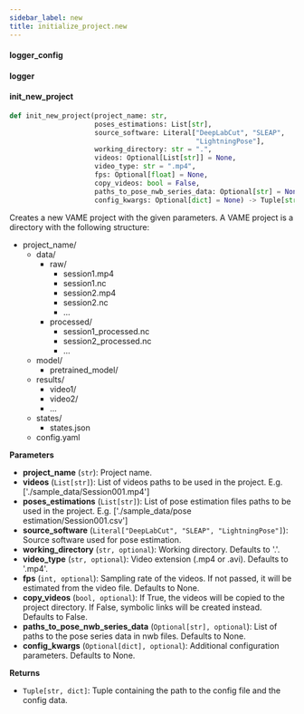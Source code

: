 ```yaml
---
sidebar_label: new
title: initialize_project.new
---
```


#### logger\_config

#### logger

#### init\_new\_project

```python
def init_new_project(project_name: str,
                     poses_estimations: List[str],
                     source_software: Literal["DeepLabCut", "SLEAP",
                                              "LightningPose"],
                     working_directory: str = ".",
                     videos: Optional[List[str]] = None,
                     video_type: str = ".mp4",
                     fps: Optional[float] = None,
                     copy_videos: bool = False,
                     paths_to_pose_nwb_series_data: Optional[str] = None,
                     config_kwargs: Optional[dict] = None) -> Tuple[str, dict]
```

Creates a new VAME project with the given parameters.
A VAME project is a directory with the following structure:
- project_name/
    - data/
        - raw/
            - session1.mp4
            - session1.nc
            - session2.mp4
            - session2.nc
            - ...
        - processed/
            - session1_processed.nc
            - session2_processed.nc
            - ...
    - model/
        - pretrained_model/
    - results/
        - video1/
        - video2/
        - ...
    - states/
        - states.json
    - config.yaml

**Parameters**

* **project_name** (`str`): Project name.
* **videos** (`List[str]`): List of videos paths to be used in the project. E.g. [&#x27;./sample_data/Session001.mp4&#x27;]
* **poses_estimations** (`List[str]`): List of pose estimation files paths to be used in the project. E.g. [&#x27;./sample_data/pose estimation/Session001.csv&#x27;]
* **source_software** (`Literal["DeepLabCut", "SLEAP", "LightningPose"]`): Source software used for pose estimation.
* **working_directory** (`str, optional`): Working directory. Defaults to &#x27;.&#x27;.
* **video_type** (`str, optional`): Video extension (.mp4 or .avi). Defaults to &#x27;.mp4&#x27;.
* **fps** (`int, optional`): Sampling rate of the videos. If not passed, it will be estimated from the video file. Defaults to None.
* **copy_videos** (`bool, optional`): If True, the videos will be copied to the project directory. If False, symbolic links will be created instead. Defaults to False.
* **paths_to_pose_nwb_series_data** (`Optional[str], optional`): List of paths to the pose series data in nwb files. Defaults to None.
* **config_kwargs** (`Optional[dict], optional`): Additional configuration parameters. Defaults to None.

**Returns**

* `Tuple[str, dict]`: Tuple containing the path to the config file and the config data.

